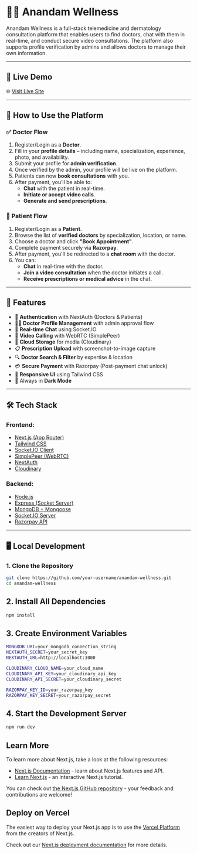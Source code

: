 # 🧘‍♂️ Anandam Wellness

Anandam Wellness is a full-stack telemedicine and dermatology consultation platform that enables users to find doctors, chat with them in real-time, and conduct secure video consultations. The platform also supports profile verification by admins and allows doctors to manage their own information.

---

## 🔗 Live Demo

🌐 [Visit Live Site](https://your-deployment-url.com)

---

## 💬 How to Use the Platform

### ✅ Doctor Flow

1. Register/Login as a **Doctor**.
2. Fill in your **profile details** – including name, specialization, experience, photo, and availability.
3. Submit your profile for **admin verification**.
4. Once verified by the admin, your profile will be live on the platform.
5. Patients can now **book consultations** with you.
6. After payment, you’ll be able to:
   - **Chat** with the patient in real-time.
   - **Initiate or accept video calls**.
   - **Generate and send prescriptions**.

### 👤 Patient Flow

1. Register/Login as a **Patient**.
2. Browse the list of **verified doctors** by specialization, location, or name.
3. Choose a doctor and click **"Book Appointment"**.
4. Complete payment securely via **Razorpay**.
5. After payment, you'll be redirected to a **chat room** with the doctor.
6. You can:
   - **Chat** in real-time with the doctor.
   - **Join a video consultation** when the doctor initiates a call.
   - **Receive prescriptions or medical advice** in the chat.


---
## 📌 Features

- 🔐 **Authentication** with NextAuth (Doctors & Patients)
- 🧑‍⚕️ **Doctor Profile Management** with admin approval flow
- 💬 **Real-time Chat** using Socket.IO
- 🎥 **Video Calling** with WebRTC (SimplePeer)
- 📁 **Cloud Storage** for media (Cloudinary)
- 📋 **Prescription Upload** with screenshot-to-image capture
- 🔍 **Doctor Search & Filter** by expertise & location
- 💳 **Secure Payment** with Razorpay (Post-payment chat unlock)
- 📃 **Responsive UI** using Tailwind CSS
- 🌙 Always in **Dark Mode**

---

## 🛠️ Tech Stack

### Frontend:
- [Next.js (App Router)](https://nextjs.org/)
- [Tailwind CSS](https://tailwindcss.com/)
- [Socket.IO Client](https://socket.io/)
- [SimplePeer (WebRTC)](https://github.com/feross/simple-peer)
- [NextAuth](https://next-auth.js.org/)
- [Cloudinary](https://cloudinary.com/)

### Backend:
- [Node.js](https://nodejs.org/)
- [Express (Socket Server)](https://expressjs.com/)
- [MongoDB + Mongoose](https://mongoosejs.com/)
- [Socket.IO Server](https://socket.io/)
- [Razorpay API](https://razorpay.com/)

---

## 🖥️ Local Development

### 1. Clone the Repository

```bash
git clone https://github.com/your-username/anandam-wellness.git
cd anandam-wellness
```

## 2. Install All Dependencies
 
```bash
npm install
```

## 3. Create Environment Variables

```bash
MONGODB_URI=your_mongodb_connection_string
NEXTAUTH_SECRET=your_secret_key
NEXTAUTH_URL=http://localhost:3000

CLOUDINARY_CLOUD_NAME=your_cloud_name
CLOUDINARY_API_KEY=your_cloudinary_api_key
CLOUDINARY_API_SECRET=your_cloudinary_secret

RAZORPAY_KEY_ID=your_razorpay_key
RAZORPAY_KEY_SECRET=your_razorpay_secret
```

## 4. Start the Development Server

```bash
npm run dev
```





## Learn More

To learn more about Next.js, take a look at the following resources:

- [Next.js Documentation](https://nextjs.org/docs) - learn about Next.js features and API.
- [Learn Next.js](https://nextjs.org/learn) - an interactive Next.js tutorial.

You can check out [the Next.js GitHub repository](https://github.com/vercel/next.js/) - your feedback and contributions are welcome!

## Deploy on Vercel

The easiest way to deploy your Next.js app is to use the [Vercel Platform](https://vercel.com/new?utm_medium=default-template&filter=next.js&utm_source=create-next-app&utm_campaign=create-next-app-readme) from the creators of Next.js.

Check out our [Next.js deployment documentation](https://nextjs.org/docs/deployment) for more details.
